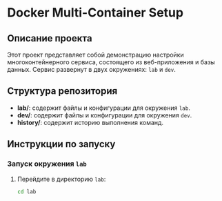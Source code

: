 # Docker Multi-Container Setup

## Описание проекта

Этот проект представляет собой демонстрацию настройки многоконтейнерного сервиса, состоящего из веб-приложения и базы данных. Сервис развернут в двух окружениях: `lab` и `dev`.

## Структура репозитория

- **lab/**: содержит файлы и конфигурации для окружения `lab`.
- **dev/**: содержит файлы и конфигурации для окружения `dev`.
- **history/**: содержит историю выполнения команд.

## Инструкции по запуску

### Запуск окружения `lab`

1. Перейдите в директорию `lab`:
   ```bash
   cd lab
